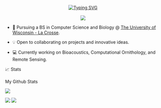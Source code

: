 <p align="center">
<a href="https://github.com/oliverburrus">
    <img src="https://readme-typing-svg.demolab.com?font=Georgia&size=18&duration=2000&pause=100&multiline=true&width=500&height=80&lines=Oliver+Burrus;Biology/CS+double+major;Bioacoustics+%7C+AI/ML+%7C+Computational+Biology" alt="Typing SVG" />
</a>
<br/>

<!--<a href="https://gkos.tech">
    <img src="https://img.shields.io/badge/Website-gkos.tech-red?style=flat-square">
</a>  
<a href="https://gkos.tech/Resume.pdf">
    <img src="https://img.shields.io/badge/PDF-CV-red?style=flat-square&logo=adobe">
</a>  
<a href="https://www.linkedin.com/in/konstantinos-georgiou/">
    <img src="https://img.shields.io/badge/-Linkedin-blue?style=flat-square&logo=linkedin">
</a>
<a href="mailto:georgiou.kostas94@gmail.com">
    <img src="https://img.shields.io/badge/-Email-red?style=flat-square&logo=gmail&logoColor=white">
</a>
<a href='https://scholar.google.com/citations?user=b___QQ8AAAAJ&hl=en&authuser=1&oi=sra' target="_blank">
    <img alt='GoogleScholar' src='https://img.shields.io/badge/Scholar-100000?style=flat&logo=GoogleScholar&logoColor=white&&color=0181FF'>
</a>
<a href="https://pypi.org/user/drkostas/">
    <img src="https://img.shields.io/badge/PyPi-drkostas-blue?style=flat-square&logo=pypi&logoColor=white">
</a>
<a href="https://pypi.org/user/drkostas/">
    <img src="https://komarev.com/ghpvc/?username=drkostas&label=Visitors&color=0e75b6&style=flat" alt="googoldkhan" />
</a> -->

<br/> 

<!-- <a href="https://github.com/drkostas">
    <img src="https://github-readme-stats.vercel.app/api?username=drkostas&show_icons=true&count_private=true&show_icons=true&hide_border=true&hide_title=true&card_width=300px&hide_rank=true&bg_color=00000000&theme=dracula">
</a> -->

<a href="https://github.com/oliverburrus">
    <img src="https://github-stats-alpha.vercel.app/api?username=oliverburrus&cc=22272e&tc=37BCF6&ic=fff&bc=0000">
</a>

</p>

* 📖 Pursuing a BS in Computer Science and Biology @ [The University of Wisconsin - La Crosse](https://www.uwlax.edu/computer-science/). 

* 💡 Open to collaborating on projects and innovative ideas. 

* 💻 Currently working on Bioacoustics, Computational Ornithology, and Remote Sensing.

<summary>📈 Stats</summary>
<br>
My Github Stats

![](http://github-profile-summary-cards.vercel.app/api/cards/profile-details?username=oliverburrus&theme=dracula) 

![](http://github-profile-summary-cards.vercel.app/api/cards/repos-per-language?username=oliverburrus&theme=dracula) 
![](http://github-profile-summary-cards.vercel.app/api/cards/most-commit-language?username=oliverburrus&theme=dracula)


<br>
